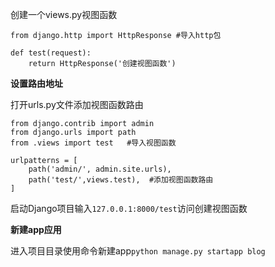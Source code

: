 创建一个views.py视图函数
```
from django.http import HttpResponse #导入http包

def test(request):
    return HttpResponse('创建视图函数')
```

**设置路由地址**

打开urls.py文件添加视图函数路由
```
from django.contrib import admin
from django.urls import path
from .views import test   #导入视图函数

urlpatterns = [
    path('admin/', admin.site.urls),
    path('test/',views.test),  #添加视图函数路由
]
```
启动Django项目输入`127.0.0.1:8000/test`访问创建视图函数

**新建app应用**

进入项目目录使用命令新建app`python manage.py startapp blog`